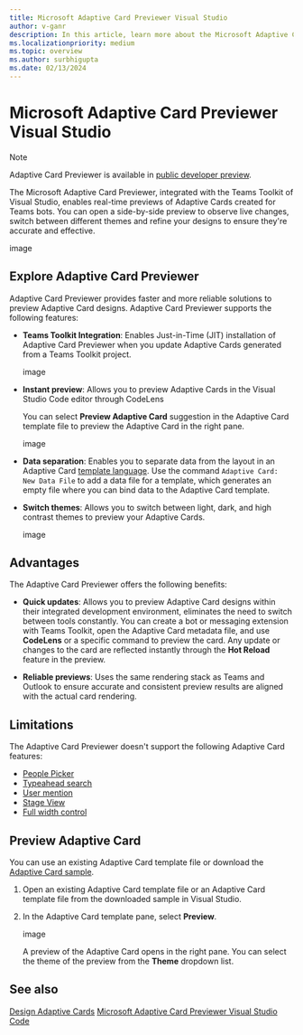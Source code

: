 ```yaml
---
title: Microsoft Adaptive Card Previewer Visual Studio
author: v-ganr
description: In this article, learn more about the Microsoft Adaptive Card previewer, features, advantages, limitations and preview of the Adaptive Card Previewer.
ms.localizationpriority: medium
ms.topic: overview
ms.author: surbhigupta
ms.date: 02/13/2024
---
```


# Microsoft Adaptive Card Previewer Visual Studio

> [!NOTE]
> Adaptive Card Previewer is available in [public developer preview](../../resources/dev-preview/developer-preview-intro.md).

The Microsoft Adaptive Card Previewer, integrated with the Teams Toolkit of Visual Studio, enables real-time previews of Adaptive Cards created for Teams bots. You can open a side-by-side preview to observe live changes, switch between different themes and refine your designs to ensure they're accurate and effective.

image 

## Explore Adaptive Card Previewer

Adaptive Card Previewer provides faster and more reliable solutions to preview Adaptive Card designs. Adaptive Card Previewer supports the following features:

* **Teams Toolkit Integration**: Enables Just-in-Time (JIT) installation of Adaptive Card Previewer when you update Adaptive Cards generated from a Teams Toolkit project.

  image

* **Instant preview**: Allows you to preview Adaptive Cards in the Visual Studio Code editor through CodeLens 

   You can select **Preview Adaptive Card** suggestion in the Adaptive Card template file to preview the Adaptive Card in the right pane.

   image

* **Data separation**: Enables you to separate data from the layout in an Adaptive Card [template language](/adaptive-cards/templating/). Use the command `Adaptive Card: New Data File` to add a data file for a template, which generates an empty file where you can bind data to the Adaptive Card template.

* **Switch themes**: Allows you to switch between light, dark, and high contrast themes to preview your Adaptive Cards.

  image

## Advantages

The Adaptive Card Previewer offers the following benefits:

* **Quick updates**: Allows you to preview Adaptive Card designs within their integrated development environment, eliminates the need to switch between tools constantly. You can create a bot or messaging extension with Teams Toolkit, open the Adaptive Card metadata file, and use **CodeLens** or a specific command to preview the card. Any update or changes to the card are reflected instantly through the **Hot Reload** feature in the preview.

* **Reliable previews**: Uses the same rendering stack as Teams and Outlook to ensure accurate and consistent preview results are aligned with the actual card rendering.

## Limitations

The Adaptive Card Previewer doesn't support the following Adaptive Card features:

* [People Picker](../../task-modules-and-cards/cards/people-picker.md)
* [Typeahead search](../../task-modules-and-cards/cards/dynamic-search.md)
* [User mention](../../task-modules-and-cards/cards/cards-format.md#microsoft-azure-active-directory-azure-ad-object-id-and-upn-in-user-mention)
* [Stage View](../../task-modules-and-cards/cards/cards-format.md#stage-view-for-images-in-adaptive-cards)
* [Full width control](../../task-modules-and-cards/cards/cards-format.md#full-width-adaptive-card)

## Preview Adaptive Card

You can use an existing Adaptive Card template file or download the [Adaptive Card sample](https://github.com/OfficeDev/acpreviewer/tree/main/card-samples).

1. Open an existing Adaptive Card template file or an Adaptive Card template file from the downloaded sample in Visual Studio.
1. In the Adaptive Card template pane, select **Preview**.

    image

    A preview of the Adaptive Card opens in the right pane. You can select the theme of the preview from the **Theme** dropdown list.

## See also

[Design Adaptive Cards](../../task-modules-and-cards/cards/design-effective-cards.md)
[Microsoft Adaptive Card Previewer Visual Studio Code](adaptive-card-previewer.md)
